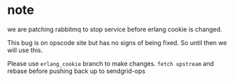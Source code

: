 # note

we are patching rabbitmq to stop service before erlang cookie is changed. 

This bug is on opscode site but has no signs of being fixed.  So until then we will use this.

Please use `erlang_cookie` branch to make changes.
`fetch upstream` and rebase before pushing back up to sendgrid-ops
